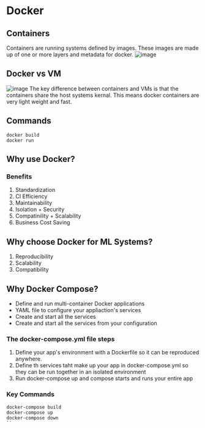 # Docker
## Containers
Containers are running systems defined by images. These images are made up of one or more layers and metadata for docker. 
![image](https://github.com/srsapireddy/Docker/assets/32967087/266b3161-24cb-49eb-87f7-dacf562373b2)

## Docker vs VM
![image](https://github.com/srsapireddy/Docker/assets/32967087/b68e44f2-178c-44a8-9ed3-423a98126a0d)
The key difference between containers and VMs is that the containers share the host systems kernal. This means docker containers are very light weight and fast. 

## Commands
```
docker build
docker run
```

## Why use Docker?
### Benefits
1. Standardization
2. CI Efficiency
3. Maintainability
4. Isolation + Security
5. Compatinility + Scalability
6. Business Cost Saving

## Why choose Docker for ML Systems?
1. Reproducibility 
2. Scalability
3. Compatibility

## Why Docker Compose?
- Define and run multi-container Docker applications
- YAML file to configure your appliaction's services
- Create and start all the services
- Create and start all the services from your configuration

### The docker-compose.yml file steps
1. Define your app's environment with a Dockerfile so it can be reproduced anywhere.
2. Define th services taht make up your app in docker-compose.yml so they can be run together in an isolated environment
3. Run docker-compose up and compose starts and runs your entire app

### Key Commands
```
docker-compose build
docker-compose up
docker-compose down
``

















